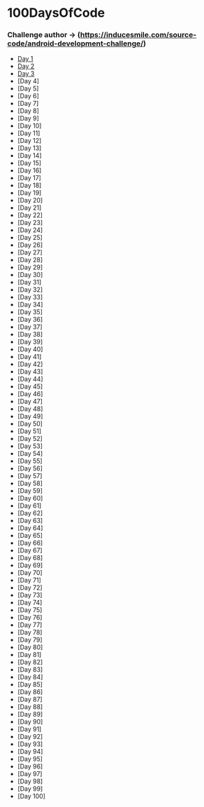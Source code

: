 # 100DaysOfCode

### Challenge author -> (https://inducesmile.com/source-code/android-development-challenge/)

* [Day 1](https://github.com/betaraybill/100DaysOfCode/tree/master/RandomNumbers)
* [Day 2](https://github.com/betaraybill/100DaysOfCode/tree/master/Login%20Form)
* [Day 3](https://github.com/betaraybill/100DaysOfCode/tree/master/SpinnerApp)
* [Day 4]
* [Day 5]
* [Day 6]
* [Day 7]
* [Day 8]
* [Day 9]
* [Day 10]
* [Day 11]
* [Day 12]
* [Day 13]
* [Day 14]
* [Day 15]
* [Day 16]
* [Day 17]
* [Day 18]
* [Day 19]
* [Day 20]
* [Day 21]
* [Day 22]
* [Day 23]
* [Day 24]
* [Day 25]
* [Day 26]
* [Day 27]
* [Day 28]
* [Day 29]
* [Day 30]
* [Day 31]
* [Day 32]
* [Day 33]
* [Day 34]
* [Day 35]
* [Day 36]
* [Day 37]
* [Day 38]
* [Day 39]
* [Day 40]
* [Day 41]
* [Day 42]
* [Day 43]
* [Day 44]
* [Day 45]
* [Day 46]
* [Day 47]
* [Day 48]
* [Day 49]
* [Day 50]
* [Day 51]
* [Day 52]
* [Day 53]
* [Day 54]
* [Day 55]
* [Day 56]
* [Day 57]
* [Day 58]
* [Day 59]
* [Day 60]
* [Day 61]
* [Day 62]
* [Day 63]
* [Day 64]
* [Day 65]
* [Day 66]
* [Day 67]
* [Day 68]
* [Day 69]
* [Day 70]
* [Day 71]
* [Day 72]
* [Day 73]
* [Day 74]
* [Day 75]
* [Day 76]
* [Day 77]
* [Day 78]
* [Day 79]
* [Day 80]
* [Day 81]
* [Day 82]
* [Day 83]
* [Day 84]
* [Day 85]
* [Day 86]
* [Day 87]
* [Day 88]
* [Day 89]
* [Day 90]
* [Day 91]
* [Day 92]
* [Day 93]
* [Day 94]
* [Day 95]
* [Day 96]
* [Day 97]
* [Day 98]
* [Day 99]
* [Day 100]

